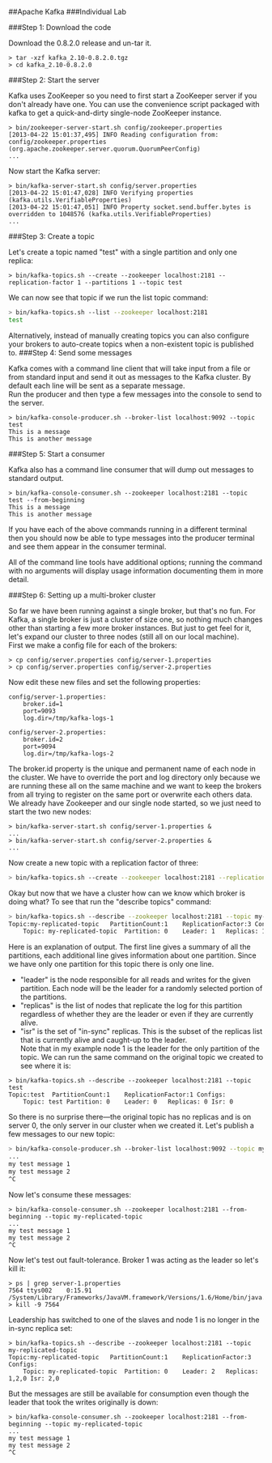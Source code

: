 ##Apache Kafka
###Individual Lab

###Step 1: Download the code

Download the 0.8.2.0 release and un-tar it.

```
> tar -xzf kafka_2.10-0.8.2.0.tgz
> cd kafka_2.10-0.8.2.0
```

###Step 2: Start the server

Kafka uses ZooKeeper so you need to first start a ZooKeeper server if you don't already have one. You can use the convenience script packaged with kafka to get a quick-and-dirty single-node ZooKeeper instance.

```
> bin/zookeeper-server-start.sh config/zookeeper.properties
[2013-04-22 15:01:37,495] INFO Reading configuration from: config/zookeeper.properties (org.apache.zookeeper.server.quorum.QuorumPeerConfig)
... 
```

Now start the Kafka server:

```
> bin/kafka-server-start.sh config/server.properties
[2013-04-22 15:01:47,028] INFO Verifying properties (kafka.utils.VerifiableProperties)
[2013-04-22 15:01:47,051] INFO Property socket.send.buffer.bytes is overridden to 1048576 (kafka.utils.VerifiableProperties)
...
```

###Step 3: Create a topic

Let's create a topic named "test" with a single partition and only one replica:

```
> bin/kafka-topics.sh --create --zookeeper localhost:2181 --replication-factor 1 --partitions 1 --topic test
```
We can now see that topic if we run the list topic command:

```bash
> bin/kafka-topics.sh --list --zookeeper localhost:2181
test
```
Alternatively, instead of manually creating topics you can also configure your brokers to auto-create topics when a non-existent topic is published to.
###Step 4: Send some messages

Kafka comes with a command line client that will take input from a file or from standard input and send it out as messages to the Kafka cluster. By default each line will be sent as a separate message.  
Run the producer and then type a few messages into the console to send to the server.

```
> bin/kafka-console-producer.sh --broker-list localhost:9092 --topic test 
This is a message
This is another message
```
###Step 5: Start a consumer

Kafka also has a command line consumer that will dump out messages to standard output.

```
> bin/kafka-console-consumer.sh --zookeeper localhost:2181 --topic test --from-beginning
This is a message
This is another message
```
If you have each of the above commands running in a different terminal then you should now be able to type messages into the producer terminal and see them appear in the consumer terminal.  

All of the command line tools have additional options; running the command with no arguments will display usage information documenting them in more detail.

###Step 6: Setting up a multi-broker cluster

So far we have been running against a single broker, but that's no fun. For Kafka, a single broker is just a cluster of size one, so nothing much changes other than starting a few more broker instances. But just to get feel for it, let's expand our cluster to three nodes (still all on our local machine).  
First we make a config file for each of the brokers:

```
> cp config/server.properties config/server-1.properties 
> cp config/server.properties config/server-2.properties
```

Now edit these new files and set the following properties:
 
```
config/server-1.properties:
    broker.id=1
    port=9093
    log.dir=/tmp/kafka-logs-1
 
config/server-2.properties:
    broker.id=2
    port=9094
    log.dir=/tmp/kafka-logs-2
```

The broker.id property is the unique and permanent name of each node in the cluster. We have to override the port and log directory only because we are running these all on the same machine and we want to keep the brokers from all trying to register on the same port or overwrite each others data.  
We already have Zookeeper and our single node started, so we just need to start the two new nodes:

```
> bin/kafka-server-start.sh config/server-1.properties &
...
> bin/kafka-server-start.sh config/server-2.properties &
...
```

Now create a new topic with a replication factor of three:

```bash
> bin/kafka-topics.sh --create --zookeeper localhost:2181 --replication-factor 3 --partitions 1 --topic my-replicated-topic
```

Okay but now that we have a cluster how can we know which broker is doing what? To see that run the "describe topics" command:

```bash
> bin/kafka-topics.sh --describe --zookeeper localhost:2181 --topic my-replicated-topic
Topic:my-replicated-topic	PartitionCount:1	ReplicationFactor:3	Configs:
	Topic: my-replicated-topic	Partition: 0	Leader: 1	Replicas: 1,2,0	Isr: 1,2,0
```

Here is an explanation of output. The first line gives a summary of all the partitions, each additional line gives information about one partition. Since we have only one partition for this topic there is only one line.  

- "leader" is the node responsible for all reads and writes for the given partition. Each node will be the leader for a randomly selected portion of the partitions.  
- "replicas" is the list of nodes that replicate the log for this partition regardless of whether they are the leader or even if they are currently alive.  
- "isr" is the set of "in-sync" replicas. This is the subset of the replicas list that is currently alive and caught-up to the leader.  
Note that in my example node 1 is the leader for the only partition of the topic.
We can run the same command on the original topic we created to see where it is:

```
> bin/kafka-topics.sh --describe --zookeeper localhost:2181 --topic test
Topic:test	PartitionCount:1	ReplicationFactor:1	Configs:
	Topic: test	Partition: 0	Leader: 0	Replicas: 0	Isr: 0
```
So there is no surprise there—the original topic has no replicas and is on server 0, the only server in our cluster when we created it.
Let's publish a few messages to our new topic:

```bash
> bin/kafka-console-producer.sh --broker-list localhost:9092 --topic my-replicated-topic
...
my test message 1
my test message 2
^C 
```
Now let's consume these messages:

```
> bin/kafka-console-consumer.sh --zookeeper localhost:2181 --from-beginning --topic my-replicated-topic
...
my test message 1
my test message 2
^C
```

Now let's test out fault-tolerance. Broker 1 was acting as the leader so let's kill it:

```
> ps | grep server-1.properties
7564 ttys002    0:15.91 /System/Library/Frameworks/JavaVM.framework/Versions/1.6/Home/bin/java...
> kill -9 7564
```
Leadership has switched to one of the slaves and node 1 is no longer in the in-sync replica set:

```
> bin/kafka-topics.sh --describe --zookeeper localhost:2181 --topic my-replicated-topic
Topic:my-replicated-topic	PartitionCount:1	ReplicationFactor:3	Configs:
	Topic: my-replicated-topic	Partition: 0	Leader: 2	Replicas: 1,2,0	Isr: 2,0
```

But the messages are still be available for consumption even though the leader that took the writes originally is down:

```
> bin/kafka-console-consumer.sh --zookeeper localhost:2181 --from-beginning --topic my-replicated-topic
...
my test message 1
my test message 2
^C
```
